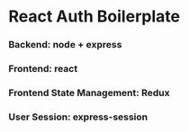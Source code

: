 # React Auth Boilerplate

### Backend: node + express
### Frontend: react
### Frontend State Management: Redux
### User Session: express-session
